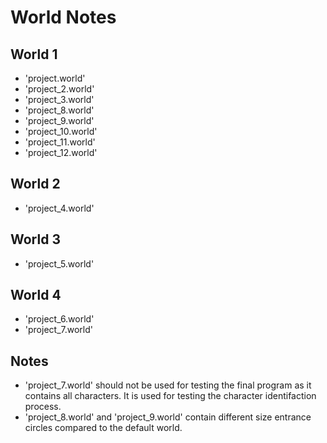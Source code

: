 # World Notes

## World 1

- 'project.world'
- 'project_2.world'
- 'project_3.world'
- 'project_8.world'
- 'project_9.world'
- 'project_10.world'
- 'project_11.world'
- 'project_12.world'

## World 2

- 'project_4.world'

## World 3

- 'project_5.world'

## World 4

- 'project_6.world'
- 'project_7.world'

## Notes

- 'project_7.world' should not be used for testing the final program as it contains all characters. It is used for testing the character identifaction process.
- 'project_8.world' and 'project_9.world' contain different size entrance circles compared to the default world.
